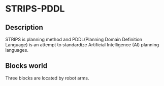 # STRIPS-PDDL

Description
-----------
STRIPS is planning method and PDDL(Planning Domain Definition Language) is an attempt to standardize Artificial Intelligence (AI) planning languages.


Blocks world
------------

Three blocks are located by robot arms.<br/>


